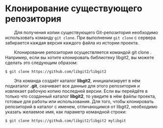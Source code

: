 # Клонирование существующего репозитория

&emsp; &ensp; Для получения копии существующего Git-репозитория необходимо использовать команду ```git clone```. При выполнении ```git clone``` с сервера забирается каждая версия каждого файла из истории проекта.

&emsp; &ensp; Клонирование репозитория осуществляется командой git clone <url>. Например, если вы хотите клонировать библиотеку libgit2, вы можете сделать это следующим образом:

```$ git clone https://github.com/libgit2/libgit2```

&emsp; &ensp; Эта команда создаёт каталог **libgit2**, инициализирует в нём подкаталог **.git**, скачивает все данные для этого репозитория и извлекает рабочую копию последней версии. Если вы перейдёте в только что созданный каталог **libgit2**, то увидите в нём файлы проекта, готовые для работы или использования. Для того, чтобы клонировать репозиторий в каталог с именем, отличающимся от libgit2, необходимо указать желаемое имя, как параметр командной строки:

```$ git clone https://github.com/libgit2/libgit2 mylibgit```
